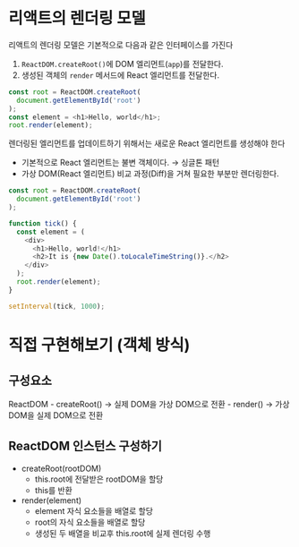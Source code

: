 # 리액트의 렌더링 모델
리액트의 렌더링 모델은 기본적으로 다음과 같은 인터페이스를 가진다

1. `ReactDOM.createRoot()`에 DOM 엘리먼트(`app`)를 전달한다.
2. 생성된 객체의 `render` 메서드에 React 엘리먼트를 전달한다.

```javaScript
const root = ReactDOM.createRoot(
  document.getElementById('root')
);
const element = <h1>Hello, world</h1>;
root.render(element);
```

렌더링된 엘리먼트를 업데이트하기 위해서는 새로운 React 엘리먼트를 생성해야 한다

- 기본적으로 React 엘리먼트는 불변 객체이다. → 싱글톤 패턴
- 가상 DOM(React 엘리먼트) 비교 과정(Diff)을 거쳐 필요한 부분만 렌더링한다.

```javaScript
const root = ReactDOM.createRoot(
  document.getElementById('root')
);

function tick() {
  const element = (
    <div>
      <h1>Hello, world!</h1>
      <h2>It is {new Date().toLocaleTimeString()}.</h2>
    </div>
  );
  root.render(element);
}

setInterval(tick, 1000);
```

# 직접 구현해보기 (객체 방식)
## 구성요소
ReactDOM - createRoot() -> 실제 DOM을 가상 DOM으로 전환
         - render() -> 가상 DOM을 실제 DOM으로 전환
## ReactDOM 인스턴스 구성하기
* createRoot(rootDOM)
  * this.root에 전달받은 rootDOM을 할당
  * this를 반환
* render(element)
  * element 자식 요소들을 배열로 할당 
  * root의 자식 요소들을 배열로 할당
  * 생성된 두 배열을 비교후 this.root에 실제 렌더링 수행
